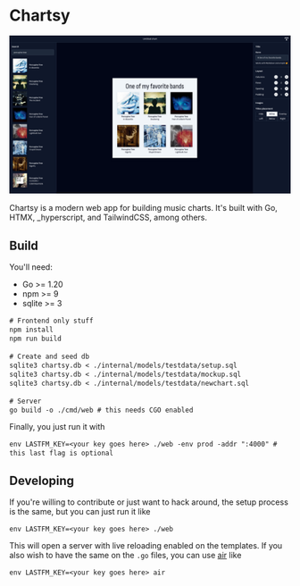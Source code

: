 # Chartsy

![chartsy in action](chartsy.png)

Chartsy is a modern web app for building music charts. It's built with Go, HTMX, \_hyperscript, and TailwindCSS, among others.

## Build

You'll need:

- Go >= 1.20
- npm >= 9
- sqlite >= 3

```console
# Frontend only stuff
npm install
npm run build

# Create and seed db
sqlite3 chartsy.db < ./internal/models/testdata/setup.sql
sqlite3 chartsy.db < ./internal/models/testdata/mockup.sql
sqlite3 chartsy.db < ./internal/models/testdata/newchart.sql

# Server
go build -o ./cmd/web # this needs CGO enabled
```

Finally, you just run it with

```console
env LASTFM_KEY=<your key goes here> ./web -env prod -addr ":4000" # this last flag is optional
```

## Developing

If you're willing to contribute or just want to hack around, the setup process is
the same, but you can just run it like

```console
env LASTFM_KEY=<your key goes here> ./web
```

This will open a server with live reloading enabled on the templates. If you also wish
to have the same on the `.go` files, you can use [air](https://github.com/cosmtrek/air)
like

```console
env LASTFM_KEY=<your key goes here> air
```

